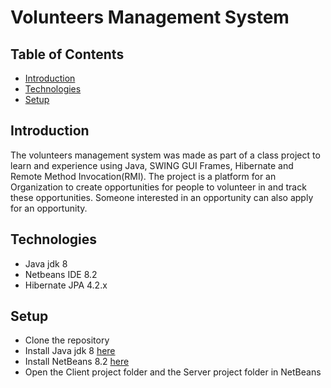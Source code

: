 # Volunteers Management System

## Table of Contents
* [Introduction](#introduction)
* [Technologies](#technologies)
* [Setup](#setup)

## Introduction

The volunteers management system was made as part of a class project to learn and experience using Java, SWING GUI Frames, Hibernate and Remote Method Invocation(RMI). The project is a platform for an Organization to create opportunities for people to volunteer in and track these opportunities. Someone interested in an opportunity can also apply for an opportunity.

## Technologies
* Java jdk 8
* Netbeans IDE 8.2
* Hibernate JPA 4.2.x

## Setup
* Clone the repository
* Install Java jdk 8 [here](https://www.oracle.com/ph/java/technologies/javase/javase8u211-later-archive-downloads.html)
* Install NetBeans 8.2 [here](https://netbeans-ide.informer.com/download/)
* Open the Client project folder and the Server project folder in NetBeans
